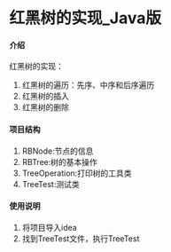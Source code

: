 # 红黑树的实现_Java版

#### 介绍
红黑树的实现：
1. 红黑树的遍历：先序、中序和后序遍历
2. 红黑树的插入
3. 红黑树的删除

#### 项目结构
1. RBNode:节点的信息
2. RBTree:树的基本操作
3. TreeOperation:打印树的工具类
4. TreeTest:测试类

#### 使用说明
1.  将项目导入idea
2.  找到TreeTest文件，执行TreeTest
